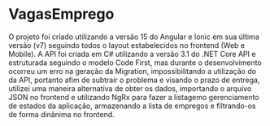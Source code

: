 # VagasEmprego

O projeto foi criado utilizando a versão 15 do Angular e Ionic em sua última versão (v7) seguindo todos o layout estabelecidos no frontend (Web e Mobile). A API foi criada em C# utilizando a versão 3.1 do .NET Core API e estruturada seguindo o modelo Code First, mas durante o desenvolvimento ocorreu um erro na geração da Migration, impossibilitando a utilização do da API, portanto afim de subtrair o problema e visando o prazo de entrega, utilizei uma maneira alternativa de obter os dados, importando o arquivo JSON no frontend e utilizando NgRx para fazer a listagemo gerenciamento de estados da aplicação, armazenando a lista de empregos e filtrando-os de forma dinânima no frontend.
